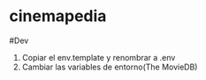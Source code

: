 # cinemapedia

#Dev
1. Copiar el env.template y renombrar a .env
2. Cambiar las variables de entorno(The MovieDB)
